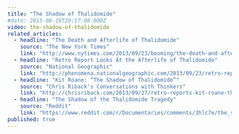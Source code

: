 ```yaml
---
title: "The Shadow of Thalidomide"
#date: 2015-08-19T20:17:00.000Z
video: the-shadow-of-thalidomide
related_articles:
  - headline: "The Death and Afterlife of Thalidomide"
    source: "The New York Times"
    link: "http://www.nytimes.com/2013/09/23/booming/the-death-and-afterlife-of-thalidomide.html?ref=booming&_r=0"
  - headline: "Retro Report Looks At the Afterlife of Thalidomide"
    source: "National Geographic"
    link: "http://phenomena.nationalgeographic.com/2013/09/23/retro-report-looks-at-the-afterlife-of-thalidomide/"
  - headline: "Kit Roane: “The Shadow of Thalidomide”"
    source: "Chris Riback's Conversations with Thinkers"
    link: "http://chrisriback.com/2013/09/27/retro-reports-kit-roane-the-shadow-of-thalidomide/"
  - headline: "The Shadow of the Thalidomide Tragedy"
    source: "Reddit"
    link: "https://www.reddit.com/r/Documentaries/comments/3hlc7e/the_shadow_of_the_thalidomide_tragedy_2013/"
published: true
---
```


